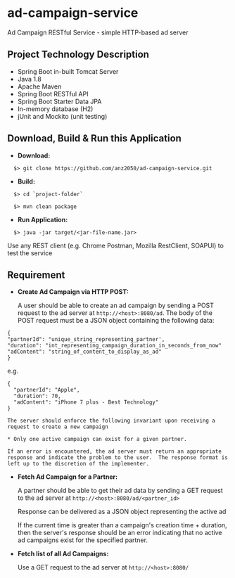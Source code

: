 # ad-campaign-service
Ad Campaign RESTful Service - simple HTTP-based ad server

## Project Technology Description

  - Spring Boot in-built Tomcat Server
  - Java 1.8
  - Apache Maven
  - Spring Boot RESTful API
  - Spring Boot Starter Data JPA
  - In-memory database (H2)
  - jUnit and Mockito (unit testing)

## Download, Build & Run this Application

* **Download:**
```
  $> git clone https://github.com/anz2050/ad-campaign-service.git
```

* **Build:**
```
  $> cd `project-folder`
  
  $> mvn clean package
```  

* **Run Application:**
```
  $> java -jar target/<jar-file-name.jar>
```

  Use any REST client (e.g. Chrome Postman, Mozilla RestClient, SOAPUI) to test the service

## Requirement
* **Create Ad Campaign via HTTP POST:**

  A user should be able to create an ad campaign by sending a POST request to the ad server at `http://<host>:8080/ad`.  The body of the POST  request must be a JSON object containing the following data:

```
{
"partnerId": "unique_string_representing_partner',
"duration": "int_representing_campaign_duration_in_seconds_from_now"
"adContent": "string_of_content_to_display_as_ad"
}
```

e.g.
```
{
  "partnerId": "Apple",
  "duration": 70,
  "adContent": "iPhone 7 plus - Best Technology"
}
```

    The server should enforce the following invariant upon receiving a request to create a new campaign

    * Only one active campaign can exist for a given partner.

    If an error is encountered, the ad server must return an appropriate response and indicate the problem to the user.  The response format is left up to the discretion of the implementer.

* **Fetch Ad Campaign for a Partner:**

   A partner should be able to get their ad data by sending a GET request to the ad server at `http://<host>:8080/ad/<partner_id>`
   
   Response can be delivered as a JSON object representing the active ad

   If the current time is greater than a campaign's creation time + duration, then the server's response should be an error indicating that no active ad campaigns exist for the specified partner.


* **Fetch list of all Ad Campaigns:**

  Use a GET request to the ad server at `http://<host>:8080/`
